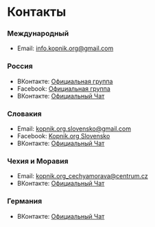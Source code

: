 # Контакты

### Международный

* Email: [info.kopnik.org@gmail.com](mailto:info.kopnik.org@gmail.com)

### Россия

* ВКонтакте: [Официальная группа](https://vk.com/kopnik_org)
* Facebook: [Официальная группа](https://www.facebook.com/kopnik.org)
* ВКонтакте: [Официальный Чат](https://vk.me/join/gPg9/g6wjgknBe034BdDdOdcjvU1MtJKZ7o=)

### Словакия

* Email: [kopnik.org.slovensko@gmail.com](mailto:kopnik.org.slovensko@gmail.com)
* Facebook: [Kopnik.org Slovensko](https://www.facebook.com/Kopnikorg-Slovensko-101296908796560)
* ВКонтакте: [Официальный Чат](https://vk.me/join/ZSCVBGO4a0LoMW4lNGcVJd8CHxUuW2vUBPw=)

### Чехия и Моравия

* Email: [kopnik.org_cechyamorava@centrum.cz](mailto:kopnik.org_cechyamorava@centrum.cz)
* ВКонтакте: [Официальный Чат](https://vk.me/join/g2yb7XBo9y7tUicteV6G4FeEAMFE0yUGSUU=)

### Германия

* ВКонтакте: [Официальный Чат](https://vk.me/join/W0zNFuTarP4nFi81vOyBsVBPsAYoyGYJgRY=)
